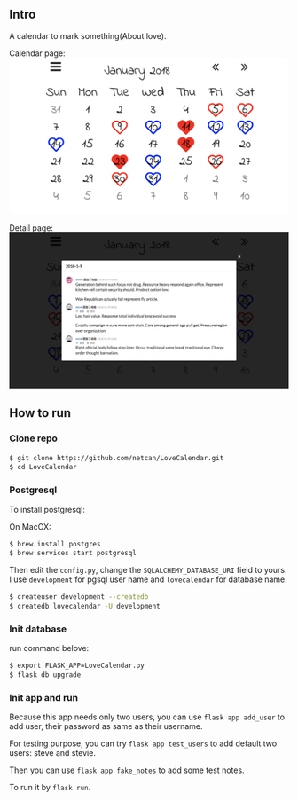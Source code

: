 ## Intro
A calendar to mark something(About love).

Calendar page:
![calendar.png](screenshots/calendar.png)

Detail page:
![detail.png](screenshots/detail.png)

## How to run
### Clone repo
```sh
$ git clone https://github.com/netcan/LoveCalendar.git
$ cd LoveCalendar
```

### Postgresql
To install postgresql:

On MacOX:
```sh
$ brew install postgres
$ brew services start postgresql
```

Then edit the `config.py`, change the `SQLALCHEMY_DATABASE_URI` field to yours. I use `development` for pgsql user name and `lovecalendar` for database name.

```sh
$ createuser development --createdb
$ createdb lovecalendar -U development
```

### Init database
run command belove:
```sh
$ export FLASK_APP=LoveCalendar.py
$ flask db upgrade
```

### Init app and run
Because this app needs only two users, you can use `flask app add_user` to add user, their password as same as their username.

For testing purpose, you can try `flask app test_users` to add default two users: steve and stevie.

Then you can use `flask app fake_notes` to add some test notes.

To run it by `flask run`.





